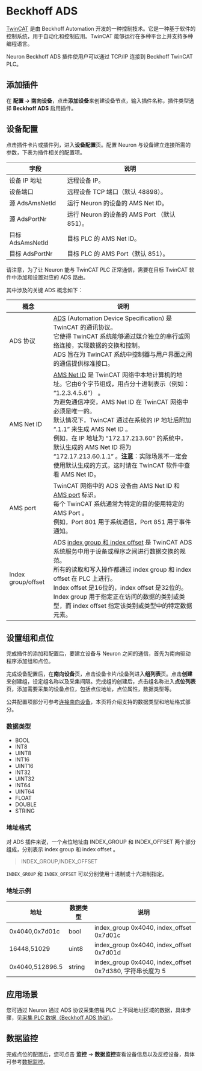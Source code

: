 # Beckhoff ADS

[TwinCAT] 是由 Beckhoff Automation 开发的一种控制技术。它是一种基于软件的控制系统，用于自动化和控制应用。TwinCAT 能够运行在多种平台上并支持多种编程语言。

Neuron Beckhoff ADS 插件使用户可以通过 TCP/IP 连接到 Beckhoff TwinCAT PLC。

## 添加插件

在 **配置 -> 南向设备**，点击**添加设备**来创建设备节点，输入插件名称，插件类型选择 **Beckhoff ADS** 启用插件。

## 设备配置

点击插件卡片或插件列，进入**设备配置**页。配置 Neuron 与设备建立连接所需的参数，下表为插件相关的配置项。

| 字段             | 说明                                         |
| ---------------- | -------------------------------------------- |
| 设备 IP 地址     | 远程设备 IP。                                |
| 设备端口         | 远程设备 TCP 端口（默认 48898）。            |
| 源 AdsAmsNetId   | 运行 Neuron 的设备的 AMS Net ID。            |
| 源 AdsPortNr     | 运行 Neuron 的设备的 AMS Port （默认 851）。 |
| 目标 AdsAmsNetId | 目标 PLC 的 AMS Net ID。                     |
| 目标 AdsPortNr   | 目标 PLC 的 AMS Port（默认 851）。           |

请注意，为了让 Neuron 能与 TwinCAT PLC 正常通信，需要在目标 TwinCAT 软件中添加和设置对应的 ADS 路由。

其中涉及的关键 ADS 概念如下：

| 概念               | 说明                                                         |
| ------------------ | ------------------------------------------------------------ |
| ADS 协议           | [ADS] (Automation Device Specification) 是 TwinCAT 的通讯协议。<br />它使得 TwinCAT 系统能够通过媒介独立的串行或网络连接，实现数据的交换和控制。<br />ADS 旨在为 TwinCAT 系统中控制器与用户界面之间的通信提供标准接口。 |
| AMS Net ID         | [AMS Net ID] 是 TwinCAT 网络中本地计算机的地址。它由6个字节组成，用点分十进制表示（例如： “1.2.3.4.5.6”） 。<br />为避免通信冲突，AMS Net ID 在 TwinCAT 网络中必须是唯一的。<br />默认情况下，TwinCAT 通过在系统的 IP 地址后附加 “.1.1” 来生成 AMS Net ID 。<br />例如，在 IP 地址为 “172.17.213.60” 的系统中， 默认生成的 AMS Net ID 将为 “172.17.213.60.1.1” 。**注意**：实际场景不一定会使用默认生成的方式，这时请在 TwinCAT 软件中查看 AMS Net ID。 |
| AMS port           | TwinCAT 网络中的 ADS 设备由 AMS Net ID 和 [AMS port] 标识。<br />每个 TwinCAT 系统通常为特定的目的使用特定的 AMS Port 。<br />例如，Port 801 用于系统通信，Port 851 用于事件通知。 |
| Index group/offset | ADS [index group 和 index offset] 是 TwinCAT ADS 系统服务中用于设备或程序之间进行数据交换的规范。<br />所有的读取和写入操作都通过 index group 和 index offset 在 PLC 上进行。<br />Index offset 是16位的，index offset 是32位的。<br />Index group 用于指定正在访问的数据的类别或类型，而 index offset 指定该类别或类型中的特定数据元素。 |

## 设置组和点位

完成插件的添加和配置后，要建立设备与 Neuron 之间的通信，首先为南向驱动程序添加组和点位。

完成设备配置后，在**南向设备**页，点击设备卡片/设备列进入**组列表**页。点击**创建**来创建组，设定组名称以及采集间隔。完成组的创建后，点击组名称进入**点位列表**页，添加需要采集的设备点位，包括点位地址，点位属性，数据类型等。

公共配置项部分可参考[连接南向设备](../south-devices.md)，本页将介绍支持的数据类型和地址格式部分。

### 数据类型

* BOOL
* INT8
* UINT8
* INT16
* UINT16
* INT32
* UINT32
* INT64
* UINT64
* FLOAT
* DOUBLE
* STRING

### 地址格式

对 ADS 插件来说，一个点位地址由 INDEX_GROUP 和 INDEX_OFFSET 两个部分组成，分别表示 index group 和 index offset 。

> INDEX_GROUP,INDEX_OFFSET</span>

`INDEX_GROUP` 和 `INDEX_OFFSET` 可以分别使用十进制或十六进制指定。

### 地址示例

| 地址            | 数据类型           | 说明                        |
| --------------- | ------------------ | --------------------------------------------------------- |
| 0x4040,0x7d01c  | bool               | index_group 0x4040, index_offset 0x7d01c                  |
| 16448,51029     | uint8              | index_group 0x4040, index_offset 0x7d01d                  |
| 0x4040,512896.5 | string             | index_group 0x4040, index_offset 0x7d380, 字符串长度为 5  |

## 应用场景

您可通过 Neuron 通过 ADS 协议采集倍福 PLC 上不同地址区域的数据，具体步骤，见[采集 PLC 数据（Beckhoff ADS 协议）](./plc-ads/ads.md)。

## 数据监控

完成点位的配置后，您可点击 **监控** -> **数据监控**查看设备信息以及反控设备，具体可参考[数据监控](../../../usage/monitoring.md)。


[TwinCAT]: https://www.beckhoff.com/en-us/products/automation/twincat/
[ADS]: https://infosys.beckhoff.com/english.php?content=../content/1033/tcadscommon/12440276875.html
[AMS Net ID]: https://infosys.beckhoff.com/english.php?content=../content/1033/tc3_userinterface/3813966475.html
[AMS port]: https://infosys.beckhoff.com/english.php?content=../content/1033/tcplclib_tc2_system/31064331.html
[index group 和 index offset]: https://infosys.beckhoff.com/english.php?content=../content/1033/tcadscommon/12495372427.html
